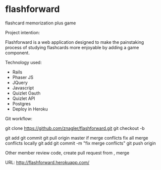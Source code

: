 flashforward
============

flashcard memorization plus game

Project intention:

Flashforward is a web application designed to make the painstaking process of studying flashcards more enjoyable by adding a game component.

Technology used:
- Rails
- Phaser JS
- JQuery
- Javascript
- Quizlet Oauth
- Quizlet API
- Postgres
- Deploy in Heroku

Git workflow:

git clone https://github.com/znagler/flashforward.git
git checkout -b <branch-name>

git add
git commit
git pull origin master
  if merge conflicts
    fix all merge conflicts locally
    git add
    git commit -m "fix merge conflicts"
git push origin <branch-name>

Other member review code, create pull request from <branch-name>, merge

URL: http://flashforward.herokuapp.com/


